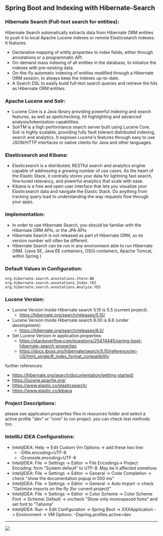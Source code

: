 ## Spring Boot and Indexing with Hibernate-Search

### Hibernate Search (Full-text search for entities):
Hibernate Search automatically extracts data from Hibernate ORM entities to push it to local Apache Lucene indexes or remote Elasticsearch indexes.
It features:
- Declarative mapping of entity properties to index fields, either through annotations or a programmatic API.
- On-demand mass indexing of all entities in the database, to initialize the indexes with pre-existing data.
- On-the-fly automatic indexing of entities modified through a Hibernate ORM session, to always keep the indexes up-to-date.
- A Search DSL to easily build full-text search queries and retrieve the hits as Hibernate ORM entities.

### Apache Lucene and Solr:
- Lucene Core is a Java library providing powerful indexing and search features, as well as spellchecking, hit highlighting and advanced analysis/tokenization capabilities.
- SolrTM is a high performance search server built using Lucene Core. Solr is highly scalable, providing fully fault tolerant distributed indexing, search and analytics. It exposes Lucene's features through easy to use JSON/HTTP interfaces or native clients for Java and other languages.

### Elasticsearch and Kibana:
- Elasticsearch is a distributed, RESTful search and analytics engine capable of addressing a growing number of use cases. As the heart of the Elastic Stack, it centrally stores your data for lightning fast search, fine‑tuned relevancy, and powerful analytics that scale with ease.
- Kibana is a free and open user interface that lets you visualize your Elasticsearch data and navigate the Elastic Stack. Do anything from tracking query load to understanding the way requests flow through your apps.

### Implementation:
- In order to use Hibernate Search, you should be familiar with the Hibernate ORM APIs, or the JPA APIs
- Hibernate Search is not released as part of Hibernate ORM, so its version number will often be different. 
- Hibernate Search can be run in any  environment able to run Hibernate ORM. (Java SE, Java EE containers, OSGi containers, Apache Tomcat, within Spring )

### Default Values in Configuration:
    org.hibernate.search.annotations.Store.NO
    org.hibernate.search.annotations.Index.YES
    org.hibernate.search.annotations.Analyze.YES
    
### Lucene Version:
- Lucene Version Inside Hibernate search 5.10 is 5.5 (current project):   
    - https://hibernate.org/search/releases/5.10/     
- Lucene Version Inside Hibernate search 6.00 is 8.6 (under development):     
    - https://hibernate.org/search/releases/6.0/  
- Set Lucene Version in application.properties:
    - https://stackoverflow.com/questions/25474445/spring-boot-hibernate-search-properties
    - https://docs.jboss.org/hibernate/search/5.10/reference/en-US/html_single/#_index_format_compatibility


further references:     
- https://hibernate.org/search/documentation/getting-started/
- https://lucene.apache.org/
- https://www.elastic.co/elasticsearch/
- https://www.elastic.co/kibana


### Project Descriptions:
please see application.properties files in resources folder and select a active profile "dev" or "com" to run project. you can check test methods too.  

### IntellliJ IDEA Configurations:
- IntelijIDEA: Help -> Edit Custom Vm Options -> add these two line:
    - -Dfile.encoding=UTF-8
    - -Dconsole.encoding=UTF-8
- IntelijIDEA: File -> Settings -> Editor -> File Encodings-> Project Encoding: form "System default" to UTF-8. May be it affected somehow.
- IntelijIDEA: File -> Settings -> Editor -> General -> Code Completion -> check "show the documentation popup in 500 ms"
- IntelijIDEA: File -> Settings -> Editor -> General -> Auto Import -> check "Optimize imports on the fly (for current project)"
- IntelijIDEA: File -> Settings -> Editor -> Color Scheme -> Color Scheme Font -> Scheme: Default -> uncheck "Show only monospaced fonts" and set font to "Tahoma"
- IntelijIDEA: Run -> Edit Configuration -> Spring Boot -> XXXApplication -> Environment -> VM Options: -Dspring.profiles.active=dev

<hr/>
<a href="mailto:eng.motahari@gmail.com?"><img src="https://img.shields.io/badge/gmail-%23DD0031.svg?&style=for-the-badge&logo=gmail&logoColor=white"/></a>


